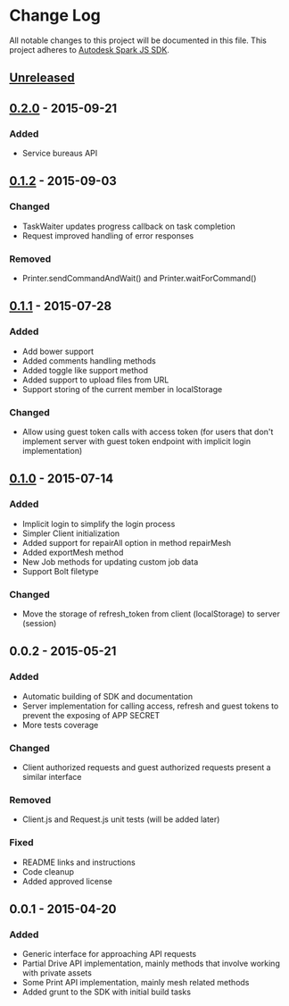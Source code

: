 # Change Log
All notable changes to this project will be documented in this file.
This project adheres to [Autodesk Spark JS SDK](https://github.com/spark3dp/spark-js-SDK).

## [Unreleased][unreleased]

## [0.2.0] - 2015-09-21
### Added
- Service bureaus API

## [0.1.2] - 2015-09-03
### Changed
- TaskWaiter updates progress callback on task completion
- Request improved handling of error responses

### Removed
- Printer.sendCommandAndWait() and Printer.waitForCommand() 

## [0.1.1] - 2015-07-28
### Added
- Add bower support
- Added comments handling methods
- Added toggle like support method
- Added support to upload files from URL
- Support storing of the current member in localStorage

### Changed
- Allow using guest token calls with access token (for users that don't implement server with guest token endpoint with implicit login implementation)

## [0.1.0] - 2015-07-14
### Added
- Implicit login to simplify the login process
- Simpler Client initialization
- Added support for repairAll option in method repairMesh
- Added exportMesh method
- New Job methods for updating custom job data
- Support Bolt filetype

### Changed
- Move the storage of refresh_token from client (localStorage) to server (session)

## 0.0.2 - 2015-05-21
### Added
- Automatic building of SDK and documentation
- Server implementation for calling access, refresh and guest tokens to prevent the exposing of APP SECRET
- More tests coverage

### Changed
- Client authorized requests and guest authorized requests present a similar interface

### Removed
- Client.js and Request.js unit tests (will be added later)

### Fixed
- README links and instructions
- Code cleanup
- Added approved license

## 0.0.1 - 2015-04-20
### Added
- Generic interface for approaching API requests
- Partial Drive API implementation, mainly methods that involve working with private assets
- Some Print API implementation, mainly mesh related methods
- Added grunt to the SDK with initial build tasks

[unreleased]: https://github.com/spark3dp/spark-js-SDK/compare/v0.2.0...develop
[0.2.0]: https://github.com/spark3dp/spark-js-SDK/compare/v0.1.2...v0.2.0
[0.1.2]: https://github.com/spark3dp/spark-js-SDK/compare/v0.1.1...v0.1.2
[0.1.1]: https://github.com/spark3dp/spark-js-SDK/compare/v0.1.0...v0.1.1
[0.1.0]: https://github.com/spark3dp/spark-js-SDK/compare/v0.0.2...v0.1.0


